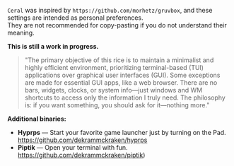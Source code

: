 `Ceral` was inspired by `https://github.com/morhetz/gruvbox`, and these settings are intended as personal preferences.  
They are not recommended for copy-pasting if you do not understand their meaning.  

**This is still a work in progress.**



> "The primary objective of this rice is to maintain a minimalist and highly efficient environment, prioritizing terminal-based (TUI) applications over graphical user interfaces (GUI). Some exceptions are made for essential GUI apps, like a web browser. There are no bars, widgets, clocks, or system info—just windows and WM shortcuts to access only the information I truly need. The philosophy is: if you want something, you should ask for it—nothing more."

**Additional binaries:**  
- **Hyprps** — Start your favorite game launcher just by turning on the Pad.  
  https://github.com/dekrammckraken/hyprps
- **Piptik** — Open your terminal with fun.  
  https://github.com/dekrammckraken/piptik)

